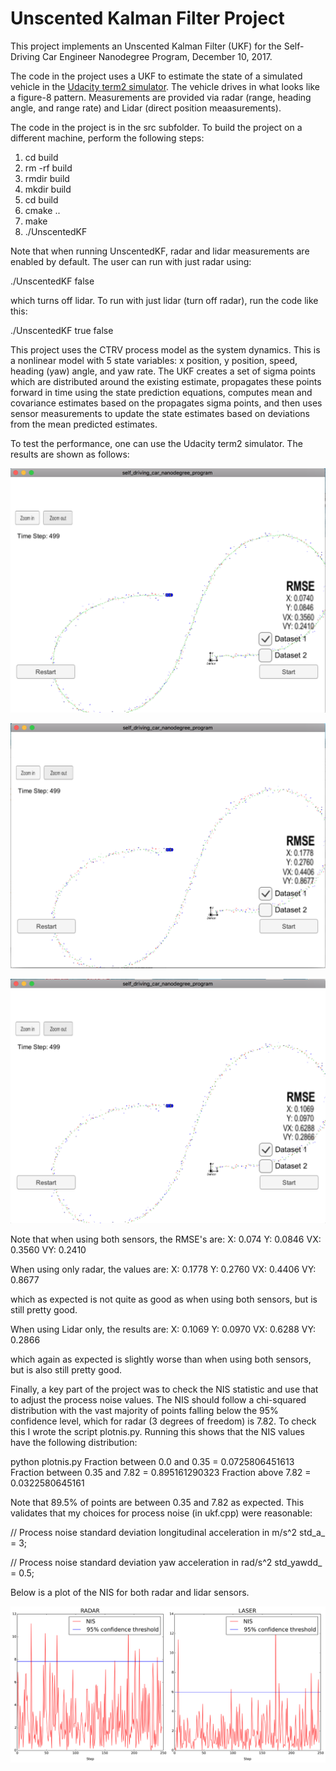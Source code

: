 # Unscented Kalman Filter Project
This project implements an Unscented Kalman Filter (UKF) for the Self-Driving Car Engineer Nanodegree Program, December 10, 2017.

The code in the project uses a UKF to estimate the state of a simulated vehicle in the [Udacity term2 simulator](https://github.com/udacity/self-driving-car-sim/releases). The vehicle drives in what looks like a figure-8 pattern. Measurements are provided via radar (range, heading angle, and range rate) and Lidar (direct position meaasurements).

The code in the project is in the src subfolder. To build the project on a different machine, perform the following steps:

1. cd build
2. rm -rf build
3. rmdir build
4. mkdir build
5. cd build
6. cmake ..
7. make
8. ./UnscentedKF

Note that when running UnscentedKF, radar and lidar measurements are enabled by default. The user can run with just radar using:

./UnscentedKF false

which turns off lidar. To run with just lidar (turn off radar), run the code like this:

./UnscentedKF true false

This project uses the CTRV process model as the system dynamics. This is a nonlinear model with 5 state variables: x position, y position, speed, heading (yaw) angle, and yaw rate. The UKF creates a set of sigma points which are distributed around the existing estimate, propagates these points forward in time using the state prediction equations, computes mean and covariance estimates based on the propagates sigma points, and then uses sensor measurements to update the state estimates based on deviations from the mean predicted estimates.

To test the performance, one can use the Udacity term2 simulator. The results are shown as follows:

![both_sensors](./results-both-sensors.png)

![radar_only](./results-radar-only.png)

![lidar_only](./results-lidar-only.png)

Note that when using both sensors, the RMSE's are:
X: 0.074
Y: 0.0846
VX: 0.3560
VY: 0.2410

When using only radar, the values are: 
X: 0.1778
Y: 0.2760
VX: 0.4406
VY: 0.8677

which as expected is not quite as good as when using both sensors, but is still pretty good. 

When using Lidar only, the results are:
X: 0.1069
Y: 0.0970
VX: 0.6288
VY: 0.2866

which again as expected is slightly worse than when using both sensors, but is also still pretty good.

Finally, a key part of the project was to check the NIS statistic and use that to adjust the process noise values. The NIS should follow a chi-squared distribution with the vast majority of points falling below the 95% confidence level, which for radar (3 degrees of freedom) is 7.82. To check this I wrote the script plotnis.py. Running this shows that the NIS values have the following distribution:

python plotnis.py 
Fraction between 0.0 and 0.35 = 0.0725806451613 
Fraction between 0.35 and 7.82 = 0.895161290323 
Fraction above 7.82 = 0.0322580645161 

Note that 89.5% of points are between 0.35 and 7.82 as expected. This validates that my choices for process noise (in ukf.cpp) were reasonable:

  // Process noise standard deviation longitudinal acceleration in m/s^2
  std_a_ = 3;

  // Process noise standard deviation yaw acceleration in rad/s^2
  std_yawdd_ = 0.5;

Below is a plot of the NIS for both radar and lidar sensors.

![nis](./NIS.png)


